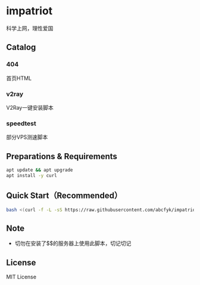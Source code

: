 # impatriot
科学上网，理性爱国

## Catalog
### 404
首页HTML

### v2ray
V2Ray一键安装脚本

### speedtest
部分VPS测速脚本

## Preparations & Requirements
```bash
apt update && apt upgrade 
apt install -y curl
```

## Quick Start（Recommended）
```bash
bash <(curl -f -L -sS https://raw.githubusercontent.com/abcfyk/impatriot/master/v2ray/ws_nginx_tls/install.sh)
```

## Note
- 切勿在安装了$$的服务器上使用此脚本，切记切记

## License
MIT License
